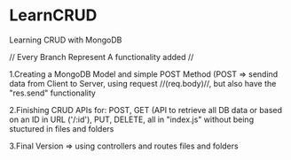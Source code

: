 # LearnCRUD
Learning CRUD with MongoDB

// Every Branch Represent A functionality added //

1.Creating a MongoDB Model and simple POST Method (POST => sendind data from Client to Server, using request //(req.body)//, but also have the "res.send" functionality

2.Finishing CRUD APIs for: POST, GET (API to retrieve all DB data or based on an ID in URL ('/:id'), PUT, DELETE, all in "index.js" without being stuctured in files and folders

3.Final Version => using controllers and routes files and folders


